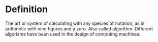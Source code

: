 # Definition

The art or system of calculating with any species of notation, as in
arithmetic with nine figures and a zero. Also called algorithm.
Different algorisms have been used in the design of computing machines.
